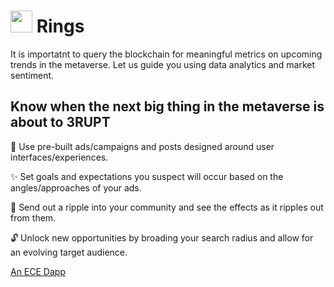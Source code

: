 #  <img src="https://user-images.githubusercontent.com/61543012/197418790-84eae101-b015-47ce-9829-c18ebd95a45f.png" height="35" width="35" align-items="center" justify-content="center" /> Rings
It is importatnt to query the blockchain for meaningful metrics on upcoming trends in the metaverse. Let us guide you using data analytics and market sentiment.

## Know when the next big thing in the metaverse is about to 3RUPT

🫵 Use pre-built ads/campaigns and posts designed around user interfaces/experiences.

✨ Set goals and expectations you suspect will occur based on the angles/approaches of your ads.

📣 Send out a ripple into your community and see the effects as it ripples out from them.

🔓 Unlock new opportunities by broading your search radius and allow for an evolving target audience.

[An ECE Dapp](https://github.com/elicharlese)
